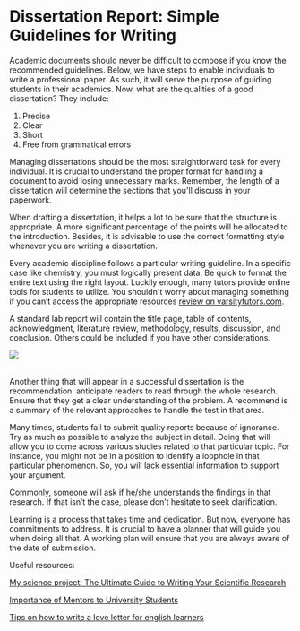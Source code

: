 <title>Edited at 26.12.2020 - Dissertation report</title>

<meta name="description" content="Are there any tips for writing a dissertation report? If so, how can I manage that without interfering with my regular plans? Read this post to find help!" />

<h1> Dissertation Report: Simple Guidelines for Writing </h1>
<p>Academic documents should never be difficult to compose if you know the recommended guidelines. Below, we have steps to enable individuals to write a professional paper. As such, it will serve the purpose of guiding students in their academics. Now, what are the qualities of a good dissertation? They include: </p>
<ol><li>Precise</li> <li>Clear</li> <li>Short</li> <li>Free from grammatical errors</li> </ol>
<p>Managing dissertations should be the most straightforward task for every individual. It is crucial to understand the proper format for handling a document to avoid losing unnecessary marks. Remember, the length of a dissertation will determine the sections that you'll discuss in your paperwork. </p>
<p>When drafting a dissertation, it helps a lot to be sure that the structure is appropriate. A more significant percentage of the points will be allocated to the introduction. Besides, it is advisable to use the correct formatting style whenever you are writing a dissertation. </p>
<p>Every academic discipline follows a particular writing guideline. In a specific case like chemistry, you must logically present data. Be quick to format the entire text using the right layout. Luckily enough, many tutors provide online tools for students to utilize. You shouldn't worry about managing something if you can’t access the appropriate resources <a href="https://rankmywriter.com/varsitytutors-com-review">review on varsitytutors.com</a>. </p>
<p>A standard lab report will contain the title page, table of contents, acknowledgment, literature review, methodology, results, discussion, and conclusion. Others could be included if you have other considerations. </p>
<img class="featurable" style="max-height:300px;max-width:400px;" itemprop="image" src="https://thumbs.dreamstime.com/b/take-exam-final-high-school-hand-student-holding-pencil-writing-paper-answer-sheet-education-college-class-taking-notes-155360059.jpg"/><br><br>
<p>Another thing that will appear in a successful dissertation is the recommendation. anticipate readers to read through the whole research. Ensure that they get a clear understanding of the problem. A recommend is a summary of the relevant approaches to handle the test in that area. </p>
<p>Many times, students fail to submit quality reports because of ignorance. Try as much as possible to analyze the subject in detail. Doing that will allow you to come across various studies related to that particular topic. For instance, you might not be in a position to identify a loophole in that particular phenomenon. So, you will lack essential information to support your argument. </p>
<p>Commonly, someone will ask if he/she understands the findings in that research. If that isn’t the case, please don’t hesitate to seek clarification. </p>
<p>Learning is a process that takes time and dedication. But now, everyone has commitments to address. It is crucial to have a planner that will guide you when doing all that. A working plan will ensure that you are always aware of the date of submission. </p>

Useful resources:

<a href="https://list.ly/list/5jEs-my-science-project-the-ultimate-guide-to-writing-your-scientific-research">My science project: The Ultimate Guide to Writing Your Scientific Research</a>

<a href="https://localendar.com/event?DAM=PublishedEvent&m=604276&event_id=2&calendar_id=604276&more_info=N&export_date=Oct%2029,%202020&category=1">Importance of Mentors to University Students</a>

<a href="https://lsu.sport.blog/community/profile/jordanpinker22/
">Tips on how to write a love letter for english learners</a>



